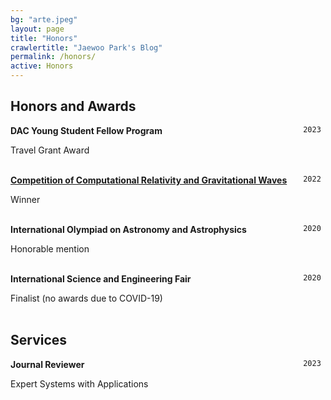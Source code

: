 ```yaml
---
bg: "arte.jpeg"
layout: page
title: "Honors"
crawlertitle: "Jaewoo Park's Blog"
permalink: /honors/
active: Honors
---
```


## Honors and Awards

<div style="float: right"> <code> 2023 </code> </div> 

__DAC Young Student Fellow Program__ 


Travel Grant Award
<br/>
<br/>

<div style="float: right"> <code> 2022 </code> </div> 

__[Competition of Computational Relativity and Gravitational Waves](https://school.gw.nr.re.kr/2022/winter/)__ 


Winner
<br/>
<br/>

<div style="float: right"> <code> 2020 </code> </div> 

__International Olympiad on Astronomy and Astrophysics__ 


Honorable mention
<br/>
<br/>

<div style="float: right"> <code> 2020 </code> </div> 

__International Science and Engineering Fair__ 


Finalist (no awards due to COVID-19)
<br/>
<br/>



## Services

<div style="float: right"> <code> 2023 </code> </div> 

__Journal Reviewer__ 


Expert Systems with Applications
<br/>

